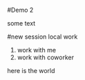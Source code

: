 #Demo 2

some text

#new session
local work
1. work with me
2. work with coworker

here is the world